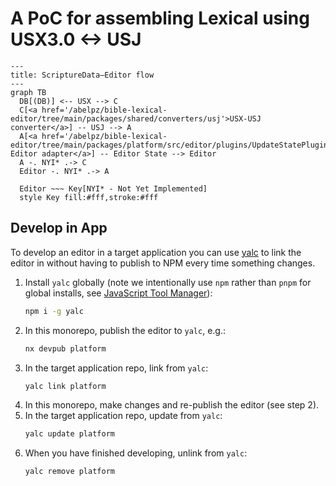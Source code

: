 # A PoC for assembling Lexical using USX3.0 <-> USJ

```mermaid
---
title: ScriptureData—Editor flow
---
graph TB
  DB[(DB)] <-- USX --> C
  C[<a href='/abelpz/bible-lexical-editor/tree/main/packages/shared/converters/usj'>USX-USJ converter</a>] -- USJ --> A
  A[<a href='/abelpz/bible-lexical-editor/tree/main/packages/platform/src/editor/plugins/UpdateStatePlugin.tsx'>USJ-Editor adapter</a>] -- Editor State --> Editor
  A -. NYI* .-> C
  Editor -. NYI* .-> A

  Editor ~~~ Key[NYI* - Not Yet Implemented]
  style Key fill:#fff,stroke:#fff
```

## Develop in App

To develop an editor in a target application you can use [yalc](https://www.npmjs.com/package/yalc) to link the editor in without having to publish to NPM every time something changes.

1. Install `yalc` globally (note we intentionally use `npm` rather than `pnpm` for global installs, see [JavaScript Tool Manager](/README.md#javascript-tool-manager)):
   ```bash
   npm i -g yalc
   ```
2. In this monorepo, publish the editor to `yalc`, e.g.:
   ```bash
   nx devpub platform
   ```
3. In the target application repo, link from `yalc`:
   ```bash
   yalc link platform
   ```
4. In this monorepo, make changes and re-publish the editor (see step 2).
5. In the target application repo, update from `yalc`:
   ```bash
   yalc update platform
   ```
6. When you have finished developing, unlink from `yalc`:
   ```bash
   yalc remove platform
   ```
